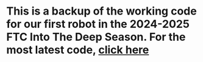 <h1>This is a backup of the working code for our first robot in the 2024-2025 FTC Into The Deep Season. For the most latest code, <a href="https://github.com/jpkaiser2/sillyServos-2024-2025">click here</a></h1>
